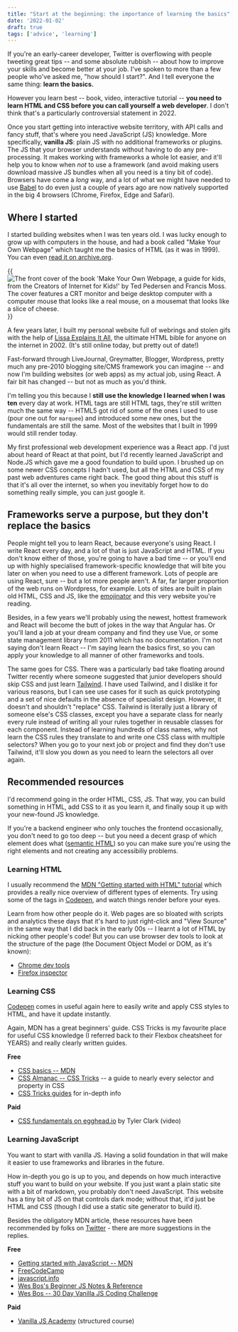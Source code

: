 ```yaml
---
title: "Start at the beginning: the importance of learning the basics"
date: '2022-01-02'
draft: true
tags: ['advice', 'learning']
---
```


If you're an early-career developer, Twitter is overflowing with people tweeting great tips -- and some absolute rubbish -- about how to improve your skills and become better at your job. I've spoken to more than a few people who've asked me, "how should I start?". And I tell everyone the same thing: **learn the basics.**

However you learn best -- book, video, interactive tutorial -- **you need to learn HTML and CSS  before you can call yourself a web developer**. I don't think that's a particularly controversial statement in 2022.

Once you start getting into interactive website territory, with API calls and fancy stuff, that's where you need JavaScript (JS) knowledge. More specifically, **vanilla JS**: plain JS with no additional frameworks or plugins. The JS that your browser understands without having to do any pre-processing. It makes working with frameworks a whole lot easier, and it'll help you to know when *not* to use a framework (and avoid making users download massive JS bundles when all you need is a tiny bit of code). Browsers have come a *long* way, and a lot of what we might have needed to use [Babel](https://babeljs.io/) to do even just a couple of years ago are now natively supported in the big 4 browsers (Chrome, Firefox, Edge and Safari).

## Where I started

I started building websites when I was ten years old. I was lucky enough to grow up with computers in the house, and had a book called "Make Your Own Webpage" which taught me the basics of HTML (as it was in 1999). You can even [read it on archive.org](https://archive.org/details/makeyourownwebpa00pede).

{{<img src="*/make-your-own-webpage.jpg" alt="The front cover of the book 'Make Your Own Webpage, a guide for kids, from the Creators of Internet for Kids!' by Ted Pedersen and Francis Moss. The cover features a CRT monitor and beige desktop computer with a computer mouse that looks like a real mouse, on a mousemat that looks like a slice of cheese." class="inset-image" >}}

A few years later, I built my personal website full of webrings and stolen gifs with the help of [Lissa Explains It All](http://lissaexplains.com/), the ultimate HTML bible for anyone on the internet in 2002. (It's still online today, but pretty out of date!)

Fast-forward through LiveJournal, Greymatter, Blogger, Wordpress, pretty much any pre-2010 blogging site/CMS framework you can imagine -- and now I'm building websites (or web apps) as my actual job, using React. A fair bit has changed -- but not as much as you'd think. 

I'm telling you this because I **still use the knowledge I learned when I was ten** every day at work. HTML tags are still HTML tags, they're still written much the same way -- HTML5 got rid of some of the ones I used to use (pour one out for `marquee`) and introduced some new ones, but the fundamentals are still the same. Most of the websites that I built in 1999 would still render today.

My first professional web development experience was a React app. I'd just about heard of React at that point, but I'd recently learned JavaScript and Node.JS which gave me a good foundation to build upon. I brushed up on some newer CSS concepts I hadn't used, but all the HTML and CSS of my past web adventures came right back. The good thing about this stuff is that it's all over the internet, so when you inevitably forget how to do something really simple, you can just google it. 

## Frameworks serve a purpose, but they don't replace the basics
People might tell you to learn React, because everyone's using React. I write React every day, and a lot of that is just JavaScript and HTML. If you don't know either of those, you're going to have a bad time -- or you'll end up with highly specialised framework-specific knowledge that will bite you later on when you need to use a different framework. Lots of people are using React, sure -- but a lot more people aren't. A far, far larger proportion of the web runs on Wordpress, for example. Lots of sites are built in plain old HTML, CSS and JS, like the [emojinator](https://emojinator.fun) and this very website you're reading.

Besides, in a few years we'll probably using the newest, hottest framework and React will become the butt of jokes in the way that Angular has. Or you'll land a job at your dream company and find they use Vue, or some state management library from 2011 which has no documentation. I'm not saying don't learn React -- I'm saying learn the basics first, so you can apply your knowledge to all manner of other frameworks and tools.

The same goes for CSS. There was a particularly bad take floating around Twitter recently where someone suggested that junior developers should skip CSS and just learn [Tailwind](https://tailwindcss.com/). I have used Tailwind, and I dislike it for various reasons, but I can see use cases for it such as quick prototyping and a set of nice defaults in the absence of specialist design. However, it doesn't and shouldn't "replace" CSS. Tailwind is literally just a library of someone else's CSS classes, except you have a separate class for nearly every rule instead of writing all your rules together in reusable classes for each component. Instead of learning hundreds of class names, why not learn the CSS rules they translate to and write one CSS class with multiple selectors? When you go to your next job or project and find they don't use Tailwind, it'll slow you down as you need to learn the selectors all over again. 


## Recommended resources
I'd recommend going in the order HTML, CSS, JS. That way, you can build something in HTML, add CSS to it as you learn it, and finally soup it up with your new-found JS knowledge.

If you're a backend engineer who only touches the frontend occasionally, you don't need to go too deep -- but you need a decent grasp of which element does what ([semantic HTML](/0221/06/the-right-tag-for-the-job-why-you-should-use-semantic-html/)) so you can make sure you're using the right elements and not creating any accessibiliy problems. 

### Learning HTML
I usually recommend the [MDN "Getting started with HTML" tutorial](https://developer.mozilla.org/en-US/docs/Learn/Getting_started_with_the_web/HTML_basics) which provides a really nice overview of different types of elements. Try using some of the tags in [Codepen](https://codepen.io/pen/), and watch things render before your eyes. 

Learn from how other people do it. Web pages are so bloated with scripts and analytics these days that it's hard to just right-click and "View Source" in the same way that I did back in the early 00s -- I learnt a lot of HTML by nicking other people's code! But you can use browser dev tools to look at the structure of the page (the Document Object Model or DOM, as it's known):
* [Chrome dev tools](https://developer.chrome.com/docs/devtools/open/#elements)
* [Firefox inspector](https://developer.mozilla.org/en-US/docs/Tools/Page_Inspector)

### Learning CSS
[Codepen](https://codepen.io/pen/) comes in useful again here to easily write and apply CSS styles to HTML, and have it update instantly.

Again, MDN has a great beginners' guide. CSS Tricks is my favourite place for useful CSS knowledge (I referred back to their Flexbox cheatsheet for YEARS) and really clearly written guides.

**Free**
* [CSS basics -- MDN](https://developer.mozilla.org/en-US/docs/Learn/Getting_started_with_the_web/CSS_basics)
* [CSS Almanac -- CSS Tricks](https://css-tricks.com/almanac/) -- a guide to nearly every selector and property in CSS
* [CSS Tricks guides](https://css-tricks.com/guides/) for in-depth info

**Paid**
* [CSS fundamentals on egghead.io](https://egghead.io/courses/css-fundamentals) by Tyler Clark (video)
  
### Learning JavaScript
You want to start with vanilla JS. Having a solid foundation in that will make it easier to use frameworks and libraries in the future.

How in-depth you go is up to you, and depends on how much interactive stuff you want to build on your website. If you just want a plain static site with a bit of markdown, you probably don't need JavaScript. This website has a tiny bit of JS on that controls dark mode; without that, it'd just be HTML and CSS (though I did use a static site generator to build it).

Besides the obligatory MDN article, these resources have been recommended by folks on [Twitter](https://twitter.com/type__error/status/1477734460741369860) - there are more suggestions in the replies. 

**Free**
* [Getting started with JavaScript -- MDN](https://developer.mozilla.org/en-US/docs/Learn/Getting_started_with_the_web/JavaScript_basics)
* [FreeCodeCamp](https://freecodecamp.org)
* [javascript.info](https://javascript.info/)
* [Wes Bos's Beginner JS Notes & Reference](https://wesbos.com/javascript)
* [Wes Bos -- 30 Day Vanilla JS Coding Challenge](https://javascript30.com/)
  
**Paid**
* [Vanilla JS Academy](https://vanillajsacademy.com/essentials/) (structured course)